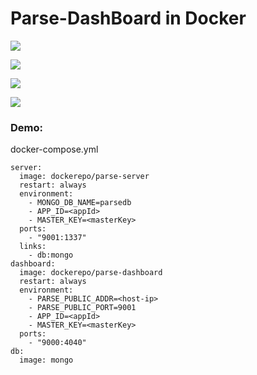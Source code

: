 # Parse-DashBoard in Docker


![](https://img.shields.io/github/license/mashape/apistatus.svg)

![](https://img.shields.io/docker/stars/dockerepo/parse-dashboard.svg) 

![](https://img.shields.io/docker/pulls/dockerepo/parse-dashboard.svg)

![](https://img.shields.io/badge/parse--dashboard-1.0.11-blue.svg)


### Demo: 

docker-compose.yml
```
server:
  image: dockerepo/parse-server
  restart: always 
  environment: 
    - MONGO_DB_NAME=parsedb
    - APP_ID=<appId>
    - MASTER_KEY=<masterKey>
  ports: 
    - "9001:1337"
  links: 
    - db:mongo
dashboard:
  image: dockerepo/parse-dashboard
  restart: always
  environment: 
    - PARSE_PUBLIC_ADDR=<host-ip>
    - PARSE_PUBLIC_PORT=9001
    - APP_ID=<appId>
    - MASTER_KEY=<masterKey>
  ports: 
    - "9000:4040" 
db:
  image: mongo
```